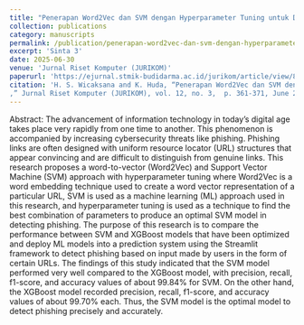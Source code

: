 ```yaml
---
title: "Penerapan Word2Vec dan SVM dengan Hyperparameter Tuning untuk Deteksi Phishing"
collection: publications
category: manuscripts
permalink: /publication/penerapan-word2vec-dan-svm-dengan-hyperparameter-tuning-untuk-deteksi-phishing
excerpt: 'Sinta 3'
date: 2025-06-30
venue: 'Jurnal Riset Komputer (JURIKOM)'
paperurl: 'https://ejurnal.stmik-budidarma.ac.id/jurikom/article/view/8729'
citation: 'H. S. Wicaksana and K. Huda, “Penerapan Word2Vec dan SVM dengan Hyperparameter Tuning untuk Deteksi Phishing
,” Jurnal Riset Komputer (JURIKOM), vol. 12, no. 3,  p. 361-371, June 2025, doi: 10.30865/jurikom.v12i3.8729'
---
```


Abstract:
The advancement of information technology in today’s digital age takes place very rapidly from one time to another. This phenomenon is accompanied by increasing cybersecurity threats like phishing. Phishing links are often designed with uniform resource locator (URL) structures that appear convincing and are difficult to distinguish from genuine links. This research proposes a word-to-vector (Word2Vec) and Support Vector Machine (SVM) approach with hyperparameter tuning where Word2Vec is a word embedding technique used to create a word vector representation of a particular URL, SVM is used as a machine learning (ML) approach used in this research, and hyperparameter tuning is used as a technique to find the best combination of parameters to produce an optimal SVM model in detecting phishing. The purpose of this research is to compare the performance between SVM and XGBoost models that have been optimized and deploy ML models into a prediction system using the Streamlit framework to detect phishing based on input made by users in the form of certain URLs. The findings of this study indicated that the SVM model performed very well compared to the XGBoost model, with precision, recall, f1-score, and accuracy values of about 99.84% for SVM. On the other hand, the XGBoost model recorded precision, recall, f1-score, and accuracy values of about 99.70% each. Thus, the SVM model is the optimal model to detect phishing precisely and accurately.

